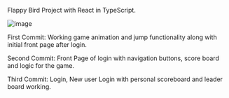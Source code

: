 Flappy Bird Project with React in TypeScript.

![image](https://user-images.githubusercontent.com/94879785/147726895-9b08869f-5770-46ce-b56a-4d42cb88dc83.png)


First Commit: Working game animation and jump functionality along with initial front page after login.

Second Commit: Front Page of login with navigation buttons, score board and logic for the game.

Third Commit: Login, New user Login with personal scoreboard and leader board working.
